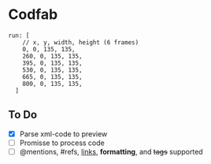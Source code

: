 # Codfab

```
run: [
    // x, y, width, height (6 frames)
    0, 0, 135, 135,
    260, 0, 135, 135,
    395, 0, 135, 135,
    530, 0, 135, 135,
    665, 0, 135, 135,
    800, 0, 135, 135,
  ]
```

## To Do

- [X] Parse xml-code to preview
- [ ] Promisse to process code
- [ ] @mentions, #refs, [links](), **formatting**, and <del>tags</del> supported
